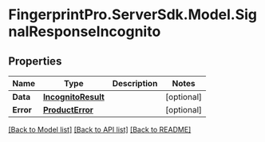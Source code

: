 # FingerprintPro.ServerSdk.Model.SignalResponseIncognito
## Properties

Name | Type | Description | Notes
------------ | ------------- | ------------- | -------------
**Data** | [**IncognitoResult**](IncognitoResult.md) |  | [optional] 
**Error** | [**ProductError**](ProductError.md) |  | [optional] 

[[Back to Model list]](../README.md#documentation-for-models) [[Back to API list]](../README.md#documentation-for-api-endpoints) [[Back to README]](../README.md)

